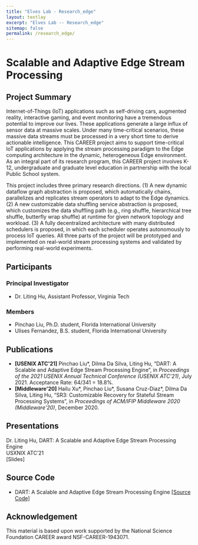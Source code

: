 ```yaml
---
title: "Elves Lab - Research_edge"
layout: textlay
excerpt: "Elves Lab -- Research_edge"
sitemap: false
permalink: /research_edge/
---
```


# Scalable and Adaptive Edge Stream Processing

## Project Summary

<p>Internet-of-Things (IoT) applications such as self-driving cars, augmented reality, interactive gaming, and event monitoring have a tremendous potential to improve our lives. These applications generate a large influx of sensor data at massive scales. Under many time-critical scenarios, these massive data streams must be processed in a very short time to derive actionable intelligence. This CAREER project aims to support time-critical IoT applications by applying the stream processing paradigm to the Edge computing architecture in the dynamic, heterogeneous Edge environment. As an integral part of its research program, this CAREER project involves K-12, undergraduate and graduate level education in partnership with the local Public School system.</p>

<p>This project includes three primary research directions. (1) A new dynamic dataflow graph abstraction is proposed, which automatically chains, parallelizes and replicates stream operators to adapt to the Edge dynamics. (2) A new customizable data shuffling service abstraction is proposed, which customizes the data shuffling path (e.g., ring shuffle, hierarchical tree shuffle, butterfly wrap shuffle) at runtime for given network topology and workload. (3) A fully decentralized architecture with many distributed schedulers is proposed, in which each scheduler operates autonomously to process IoT queries. All three parts of the project will be prototyped and implemented on real-world stream processing systems and validated by performing real-world experiments.</p>

## Participants

### Principal Investigator

- Dr. Liting Hu, Assistant Professor, Virginia Tech

### Members

- Pinchao Liu, Ph.D. student, Florida International University
- Ulises Fernandez, B.S. student, Florida International University

## Publications

- <b>[USENIX ATC'21]</b> Pinchao Liu*, Dilma Da Silva, Liting Hu, “DART: A Scalable and Adaptive Edge Stream Processing Engine”, in <em>Proceedings of the 2021 USENIX Annual Technical Conference (USENIX ATC'21)</em>, July 2021. Acceptance Rate: 64/341 = 18.8%.
- <b>[Middleware'20]</b> Hailu Xu*, Pinchao Liu*, Susana Cruz-Diaz*, Dilma Da Silva, Liting Hu, “SR3: Customizable Recovery for Stateful Stream Processing Systems”, in <em>Proceedings of ACM/IFIP Middleware 2020 (Middleware'20)</em>, December 2020.

## Presentations

Dr. Liting Hu, DART: A Scalable and Adaptive Edge Stream Processing Engine <br />
USXNIX ATC’21 <br />
[Slides]

## Source Code

- DART: A Scalable and Adaptive Edge Stream Processing Engine [[Source Code]](https://github.com/fiu-elves/DART)

## Acknowledgement

<p>This material is based upon work supported by the National Science Foundation CAREER award NSF-CAREER-1943071.</p>